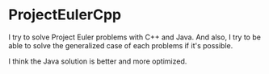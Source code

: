 # ProjectEulerCpp

I try to solve Project Euler problems with C++ and Java.
And also, I try to be able to solve the generalized case of each
problems if it's possible.

I think the Java solution is better and more optimized.

